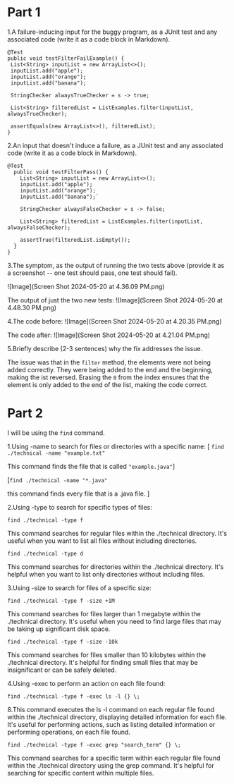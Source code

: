# Part 1 #
1.A failure-inducing input for the buggy program, as a JUnit test and any associated code (write it as a code block in Markdown).

 ```
 @Test
public void testFilterFailExample() {
  List<String> inputList = new ArrayList<>();
  inputList.add("apple");
  inputList.add("orange");
  inputList.add("banana");
  
  StringChecker alwaysTrueChecker = s -> true;
  
  List<String> filteredList = ListExamples.filter(inputList, alwaysTrueChecker);
  
  assertEquals(new ArrayList<>(), filteredList);
}
```
2.An input that doesn't induce a failure, as a JUnit test and any associated code (write it as a code block in Markdown).
```
@Test
  public void testFilterPass() {
    List<String> inputList = new ArrayList<>();
    inputList.add("apple");
    inputList.add("orange");
    inputList.add("banana");`
    
    StringChecker alwaysFalseChecker = s -> false;
    
    List<String> filteredList = ListExamples.filter(inputList, alwaysFalseChecker);
    
    assertTrue(filteredList.isEmpty());
  }
}
```
3.The symptom, as the output of running the two tests above (provide it as a screenshot -- one test should pass, one test should fail).

![Image](Screen Shot 2024-05-20 at 4.36.09 PM.png)

The output of just the two new tests:
![Image](Screen Shot 2024-05-20 at 4.48.30 PM.png)

4.The code before:
   ![Image](Screen Shot 2024-05-20 at 4.20.35 PM.png)

   The code after:
   ![Image](Screen Shot 2024-05-20 at 4.21.04 PM.png)

5.Briefly describe (2-3 sentences) why the fix addresses the issue.

The issue was that in the `filter` method, the elements were not being added correctly. They were being added to the end and the beginning, making the ist reversed. Erasing the `0` from the index ensures that the element is only added to the end of the list, making the code correct. 
# Part 2 #

I will be using the `find` command. 

1.Using -name to search for files or directories with a specific name:
[
   `find ./technical -name "example.txt"`

 
   This command finds the file that is called `"example.java"`]
   
   
   [`find ./technical -name "*.java"`

   
   this command finds every file that is a .java file.
   ]
   
2.Using -type to search for specific types of files:
 
   `find ./technical -type f`

   
   This command searches for regular files within the ./technical directory. It's useful when you want to list all files without including directories.

   
   
   `find ./technical -type d`

   
   This command searches for directories within the ./technical directory. It's helpful when you want to list only directories without including files.

   
3.Using -size to search for files of a specific size:


   
   `find ./technical -type f -size +1M`

 
This command searches for files larger than 1 megabyte within the ./technical directory. It's useful when you need to find large files that may be taking up significant disk space.


   
   `find ./technical -type f -size -10k`


   
   This command searches for files smaller than 10 kilobytes within the ./technical directory. It's helpful for finding small files that may be insignificant or can be safely deleted.


4.Using -exec to perform an action on each file found:


   
   `find ./technical -type f -exec ls -l {} \;`

  
8.This command executes the ls -l command on each regular file found within the ./technical directory, displaying detailed information for each file. It's useful for performing actions, such as listing detailed information or performing operations, on each file found.


   
   `find ./technical -type f -exec grep "search_term" {} \;`


   
  This command searches for a specific term within each regular file found within the ./technical directory using the grep command. It's helpful for searching for specific content within multiple files.





